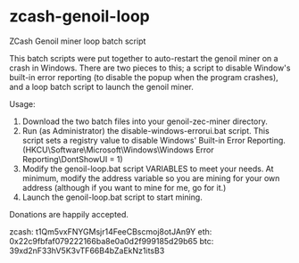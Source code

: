 # zcash-genoil-loop
ZCash Genoil miner loop batch script

This batch scripts were put together to auto-restart the genoil miner on a crash in Windows.  There are two pieces to this; a script to disable Window's built-in error reporting (to disable the popup when the program crashes), and a loop batch script to launch the genoil miner. 

Usage:
 1.  Download the two batch files into your genoil-zec-miner directory. 
 2.  Run (as Administrator) the disable-windows-errorui.bat script.  This script sets a registry value to disable Windows' Built-in Error Reporting. (HKCU\Software\Microsoft\Windows\Windows Error Reporting\DontShowUI = 1)
 3.  Modify the genoil-loop.bat script VARIABLES to meet your needs.  At minimum, modify the address variable so you are mining for your own address (although if you want to mine for me, go for it.)
 4.  Launch the genoil-loop.bat script to start mining.

Donations are happily accepted.  

zcash: t1Qm5vxFNYGMsjr14FeeCBscmoj8otJAn9Y
eth: 0x22c9fbfaf079222166ba8e0a0d2f999185d29b65
btc: 39xd2nF33hV5K3vTF66B4bZaEkNz1itsB3
